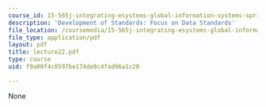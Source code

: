 ```yaml
---
course_id: 15-565j-integrating-esystems-global-information-systems-spring-2002
description: 'Development of Standards: Focus on Data Standards'
file_location: /coursemedia/15-565j-integrating-esystems-global-information-systems-spring-2002/f9a00f4c8597be174de8c4fad96a1c20_lecture22.pdf
file_type: application/pdf
layout: pdf
title: lecture22.pdf
type: course
uid: f9a00f4c8597be174de8c4fad96a1c20

---
```

None